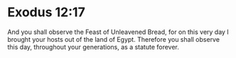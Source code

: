 # Exodus 12:17

And you shall observe the Feast of Unleavened Bread, for on this very day I brought your hosts out of the land of Egypt. Therefore you shall observe this day, throughout your generations, as a statute forever.
